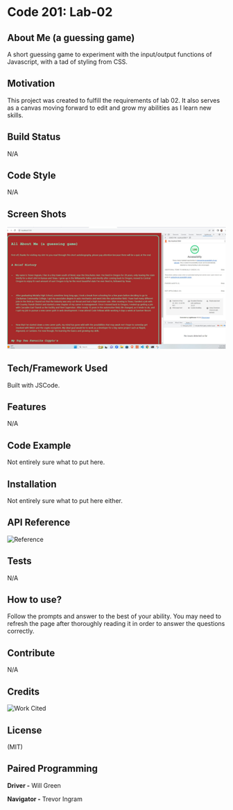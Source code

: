 # Code 201: Lab-02

## About Me (a guessing game)

 A short guessing game to experiment with the input/output functions of Javascript, with a tad of styling from CSS.

## Motivation

This project was created to fulfill the requirements of lab 02. It also serves as a canvas moving forward to edit and grow my abilities as I learn new skills.

## Build Status

N/A

## Code Style

N/A

## Screen Shots

![Lighthouse Score](https://github.com/T-Ingram/aboutMe/blob/main/img/lighthouseReport_allAboutMe2.jpg?raw=true)

## Tech/Framework Used

Built with JSCode.

## Features

N/A

## Code Example

Not entirely sure what to put here.

## Installation

Not entirely sure what to put here either.

## API Reference

![Reference](https://github.com/T-Ingram/aboutMe/tree/main)

## Tests

N/A

## How to use?

Follow the prompts and answer to the best of your ability. You may need to refresh the page after thoroughly reading it in order to answer the questions correctly.

## Contribute

N/A

## Credits

![Work Cited](https://meakaakka.medium.com/a-beginners-guide-to-writing-a-kickass-readme-7ac01da88ab3)

## License

(MIT)

## Paired Programming

**Driver -** Will Green

**Navigator -** Trevor Ingram
